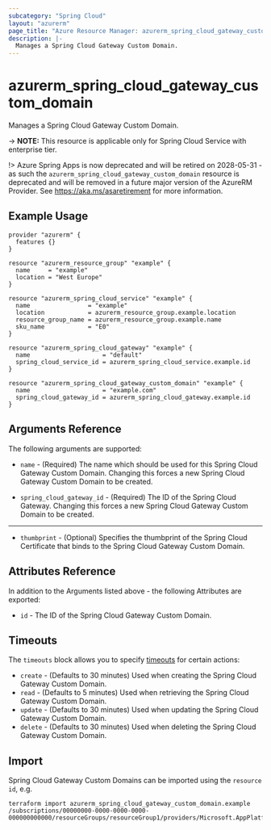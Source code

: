 ```yaml
---
subcategory: "Spring Cloud"
layout: "azurerm"
page_title: "Azure Resource Manager: azurerm_spring_cloud_gateway_custom_domain"
description: |-
  Manages a Spring Cloud Gateway Custom Domain.
---
```


# azurerm_spring_cloud_gateway_custom_domain

Manages a Spring Cloud Gateway Custom Domain.

-> **NOTE:** This resource is applicable only for Spring Cloud Service with enterprise tier.

!> Azure Spring Apps is now deprecated and will be retired on 2028-05-31 - as such the `azurerm_spring_cloud_gateway_custom_domain` resource is deprecated and will be removed in a future major version of the AzureRM Provider. See https://aka.ms/asaretirement for more information.

## Example Usage

```hcl
provider "azurerm" {
  features {}
}

resource "azurerm_resource_group" "example" {
  name     = "example"
  location = "West Europe"
}

resource "azurerm_spring_cloud_service" "example" {
  name                = "example"
  location            = azurerm_resource_group.example.location
  resource_group_name = azurerm_resource_group.example.name
  sku_name            = "E0"
}

resource "azurerm_spring_cloud_gateway" "example" {
  name                    = "default"
  spring_cloud_service_id = azurerm_spring_cloud_service.example.id
}

resource "azurerm_spring_cloud_gateway_custom_domain" "example" {
  name                    = "example.com"
  spring_cloud_gateway_id = azurerm_spring_cloud_gateway.example.id
}
```

## Arguments Reference

The following arguments are supported:

* `name` - (Required) The name which should be used for this Spring Cloud Gateway Custom Domain. Changing this forces a new Spring Cloud Gateway Custom Domain to be created.

* `spring_cloud_gateway_id` - (Required) The ID of the Spring Cloud Gateway. Changing this forces a new Spring Cloud Gateway Custom Domain to be created.

---

* `thumbprint` - (Optional) Specifies the thumbprint of the Spring Cloud Certificate that binds to the Spring Cloud Gateway Custom Domain.

## Attributes Reference

In addition to the Arguments listed above - the following Attributes are exported:

* `id` - The ID of the Spring Cloud Gateway Custom Domain.

## Timeouts

The `timeouts` block allows you to specify [timeouts](https://www.terraform.io/language/resources/syntax#operation-timeouts) for certain actions:

* `create` - (Defaults to 30 minutes) Used when creating the Spring Cloud Gateway Custom Domain.
* `read` - (Defaults to 5 minutes) Used when retrieving the Spring Cloud Gateway Custom Domain.
* `update` - (Defaults to 30 minutes) Used when updating the Spring Cloud Gateway Custom Domain.
* `delete` - (Defaults to 30 minutes) Used when deleting the Spring Cloud Gateway Custom Domain.

## Import

Spring Cloud Gateway Custom Domains can be imported using the `resource id`, e.g.

```shell
terraform import azurerm_spring_cloud_gateway_custom_domain.example /subscriptions/00000000-0000-0000-0000-000000000000/resourceGroups/resourceGroup1/providers/Microsoft.AppPlatform/spring/service1/gateways/gateway1/domains/domain1
```
